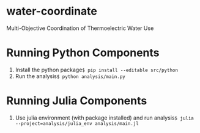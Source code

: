 # water-coordinate
Multi-Objective Coordination of Thermoelectric Water Use

# Running Python Components
1) Install the python package`$ pip install --editable src/python`
2) Run the analysis`$ python analysis/main.py`

# Running Julia Components
1) Use julia environment (with package installed) and run analysis`$ julia --project=analysis/julia_env analysis/main.jl`